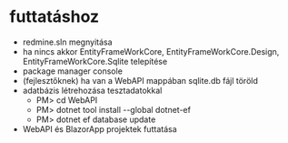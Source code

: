 # futtatáshoz

- redmine.sln megnyitása
- ha nincs akkor EntityFrameWorkCore, EntityFrameWorkCore.Design, EntityFrameWorkCore.Sqlite telepítése
- package manager console
- (fejlesztőknek) ha van a WebAPI mappában sqlite.db fájl töröld
- adatbázis létrehozása tesztadatokkal
  - PM> cd WebAPI
  - PM> dotnet tool install --global dotnet-ef
  - PM> dotnet ef database update
- WebAPI és BlazorApp projektek futtatása
